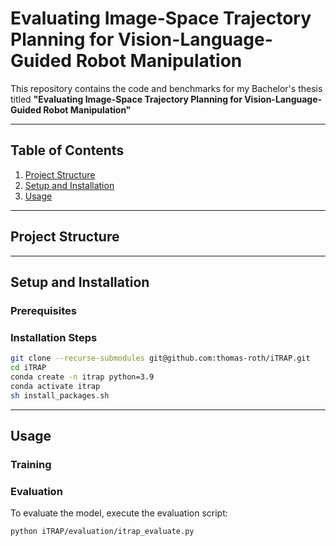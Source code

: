 # Evaluating Image-Space Trajectory Planning for Vision-Language-Guided Robot Manipulation

This repository contains the code and benchmarks for my Bachelor's thesis titled **"Evaluating Image-Space Trajectory Planning for Vision-Language-Guided Robot Manipulation"**

---

## Table of Contents
1. [Project Structure](#project-structure)
2. [Setup and Installation](#setup-and-installation)
3. [Usage](#usage)

---

## Project Structure

---

## Setup and Installation

### Prerequisites


### Installation Steps
```bash
git clone --recurse-submodules git@github.com:thomas-roth/iTRAP.git
cd iTRAP
conda create -n itrap python=3.9
conda activate itrap
sh install_packages.sh
```

---

## Usage

### Training

### Evaluation
To evaluate the model, execute the evaluation script:
```bash
python iTRAP/evaluation/itrap_evaluate.py
```
